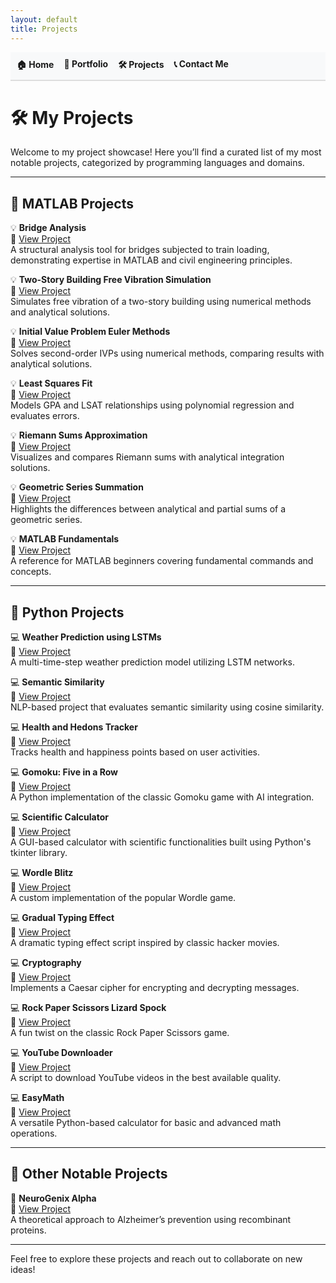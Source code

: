 ```yaml
---
layout: default
title: Projects
---
```



<nav>
  <ul style="list-style-type: none; padding: 0; display: flex; gap: 1rem; background-color: #f8f9fa; padding: 10px; border-bottom: 2px solid #ddd;">
    <li><a href="/" style="text-decoration: none; font-weight: bold;">🏠 Home</a></li>
    <li><a href="/portfolio" style="text-decoration: none; font-weight: bold;">📄 Portfolio</a></li>
    <li><a href="/projects" style="text-decoration: none; font-weight: bold;">🛠️ Projects</a></li>
    <li><a href="/contact" style="text-decoration: none; font-weight: bold;">📞 Contact Me</a></li>
  </ul>
</nav>



# 🛠️ My Projects

Welcome to my project showcase! Here you’ll find a curated list of my most notable projects, categorized by programming languages and domains.

---

## 🧮 **MATLAB Projects**
💡 **Bridge Analysis**  
🔗 [View Project](https://github.com/ManiMajd89/Bridge-Analysis)  
A structural analysis tool for bridges subjected to train loading, demonstrating expertise in MATLAB and civil engineering principles.

💡 **Two-Story Building Free Vibration Simulation**  
🔗 [View Project](https://github.com/ManiMajd89/Two-Story-Building-Free-Vibration-Simulation)  
Simulates free vibration of a two-story building using numerical methods and analytical solutions.

💡 **Initial Value Problem Euler Methods**  
🔗 [View Project](https://github.com/ManiMajd89/Initial-Value-Problem-Euler-Methods)  
Solves second-order IVPs using numerical methods, comparing results with analytical solutions.

💡 **Least Squares Fit**  
🔗 [View Project](https://github.com/ManiMajd89/Least-Squares-fit)  
Models GPA and LSAT relationships using polynomial regression and evaluates errors.

💡 **Riemann Sums Approximation**  
🔗 [View Project](https://github.com/ManiMajd89/Riemann-Sums-Approximating-a-Definite-Integral)  
Visualizes and compares Riemann sums with analytical integration solutions.

💡 **Geometric Series Summation**  
🔗 [View Project](https://github.com/ManiMajd89/Geometric-Series-Summation)  
Highlights the differences between analytical and partial sums of a geometric series.

💡 **MATLAB Fundamentals**  
🔗 [View Project](https://github.com/ManiMajd89/MATLAB-Fundamentals)  
A reference for MATLAB beginners covering fundamental commands and concepts.

---

## 🐍 **Python Projects**
💻 **Weather Prediction using LSTMs**  
🔗 [View Project](https://github.com/ManiMajd89/Weather-Prediction-model-using-LSTMs)  
A multi-time-step weather prediction model utilizing LSTM networks.

💻 **Semantic Similarity**  
🔗 [View Project](https://github.com/ManiMajd89/Semantic-Similarity)  
NLP-based project that evaluates semantic similarity using cosine similarity.

💻 **Health and Hedons Tracker**  
🔗 [View Project](https://github.com/ManiMajd89/Health-and-Hedons-Tracker)  
Tracks health and happiness points based on user activities.

💻 **Gomoku: Five in a Row**  
🔗 [View Project](https://github.com/ManiMajd89/Gomuku-Five-in-a-Row-)  
A Python implementation of the classic Gomoku game with AI integration.

💻 **Scientific Calculator**  
🔗 [View Project](https://github.com/ManiMajd89/Scientific-Calculator)  
A GUI-based calculator with scientific functionalities built using Python's tkinter library.

💻 **Wordle Blitz**  
🔗 [View Project](https://github.com/ManiMajd89/Wordle-Blitz)  
A custom implementation of the popular Wordle game.

💻 **Gradual Typing Effect**  
🔗 [View Project](https://github.com/ManiMajd89/Gradual-Typing-Effect)  
A dramatic typing effect script inspired by classic hacker movies.

💻 **Cryptography**  
🔗 [View Project](https://github.com/ManiMajd89/Cryptography)  
Implements a Caesar cipher for encrypting and decrypting messages.

💻 **Rock Paper Scissors Lizard Spock**  
🔗 [View Project](https://github.com/ManiMajd89/Rock_Paper_Scissors_Lizard_Spock-)  
A fun twist on the classic Rock Paper Scissors game.

💻 **YouTube Downloader**  
🔗 [View Project](https://github.com/ManiMajd89/Youtube-Downloader)  
A script to download YouTube videos in the best available quality.

💻 **EasyMath**  
🔗 [View Project](https://github.com/ManiMajd89/EasyMath)  
A versatile Python-based calculator for basic and advanced math operations.

---

## 🌟 **Other Notable Projects**
🧠 **NeuroGenix Alpha**  
🔗 [View Project](https://github.com/ManiMajd89/NeuroGenix-Alpha)  
A theoretical approach to Alzheimer’s prevention using recombinant proteins.

---

Feel free to explore these projects and reach out to collaborate on new ideas!
